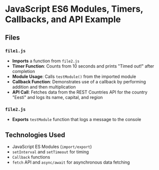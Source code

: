 # JavaScript ES6 Modules, Timers, Callbacks, and API Example

## Files

### `file1.js`

- **Imports** a function from `file2.js`
- **Timer Function**: Counts from 10 seconds and prints "Timed out!" after completion
- **Module Usage**: Calls `testModule()` from the imported module
- **Callback Function**: Demonstrates use of a callback by performing addition and then multiplication
- **API Call**: Fetches data from the REST Countries API for the country "Eesti" and logs its name, capital, and region

### `file2.js`

- **Exports** `testModule` function that logs a message to the console

## Technologies Used

- JavaScript ES Modules (`import/export`)
- `setInterval` and `setTimeout` for timing
- `Callback` functions
- `fetch` API and `async/await` for asynchronous data fetching

